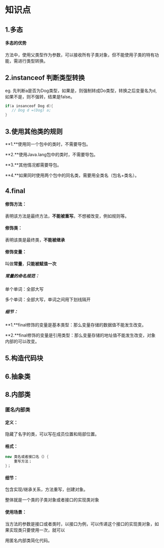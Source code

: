 # 知识点

## 1.多态

#### 多态的优势

​		方法中，使用父类型作为参数，可以接收所有子类对象，但不能使用子类的特有功能，需进行类型转换。

## 2.instanceof 判断类型转换

eg.  先判断a是否为Dog类型，如果是，则强制转成Do类型，转换之后变量名为d,如果不是，则不强转，结果是false。

```java
if(a insanceof Dog d){
   // Dog d =(Dog) a;
}

```

## 3.使用其他类的规则

**1.**使用同一个包中的类时，不需要导包。

**2.**使用Java.lang包中的类时，不需要导包。

**3.**其他情况都需要导包。

**4.**如果同时使用两个包中的同名类，需要用全类名（包名+类名）。

## 4.final

#### 修饰方法：

表明该方法是最终方法，**不能被重写**。不想被改变，例如规则等。

#### 修饰类：

表明该类是最终类，**不能被继承**

#### 修饰变量：

叫做**常量**，**只能被赋值一次**

##### 常量的命名规范：

单个单词：全部大写

多个单词：全部大写，单词之间用下划线隔开

##### 细节：

**1.**final修饰的变量是基本类型：那么变量存储的数据值不能发生改变。

**2.**final修饰的变量是引用类型：那么变量存储的地址值不能发生改变，对象内部的可以改变。

## 5.构造代码块

## 6.抽象类



## 8.内部类 

### 匿名内部类



#### 		定义：

隐藏了名字的类，可以写在成员位置和局部位置。

#### 		格式：

```java
new 类名或者接口名（）{
	重写方法；
}；
```

#### 		细节：

包含实现/继承关系，方法重写，创建对象。

整体就是一个类的子类对象或者接口的实现类对象

#### 		使用场景：

​		当方法的参数是接口或者类时，以接口为例，可以传递这个接口的实现类对象，如果实现类只要使用一次，就可以

用匿名内部类简化代码。

​	







